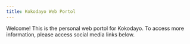 ```yaml
---
title: Kokodayo Web Portol
---
```

Welcome!
This is the personal web portol for Kokodayo.
To access more information, please access social media links below.
